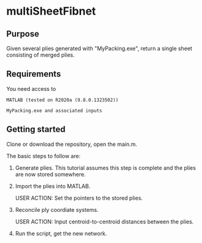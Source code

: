 # multiSheetFibnet

## Purpose
Given several plies generated with "MyPacking.exe", return a single sheet consisting of merged plies.

## Requirements
You need access to

    MATLAB (tested on R2020a (9.8.0.1323502))

    MyPacking.exe and associated inputs


## Getting started
Clone or download the repository, open the main.m.

The basic steps to follow are:

1. Generate plies. This tutorial assumes this step is complete and the plies are now stored somewhere.

2. Import the plies into MATLAB. 

    USER ACTION: Set the pointers to the stored plies.

3.  Reconcile ply coordiate systems.

    USER ACTION: Input centroid-to-centroid distances between the plies.

4. Run the script, get the new network.





##
